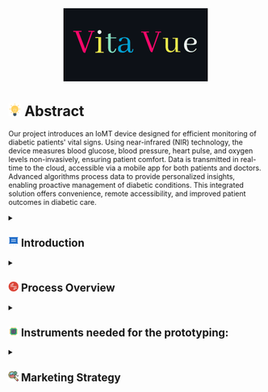 <div align="center">
  <a href="https://www.figma.com/proto/umNsEUXlFHd6nEUleCaU7M/PROTOTYPE?type=design&node-id=1-2&t=8XaREgShAPnE7xtc-0&scaling=scale-down&page-id=0%3A1&starting-point-node-id=1%3A2"><img src="https://github.com/AllanDza/Vita_Vue/blob/main/Vanilla-1s-286px.gif" alt="Animated GIF"></a>
</div>


<div>
  <h1><img src="https://github.com/AllanDza/Vita_Vue/blob/main/idea_427735.png" width='25' height = '25' > Abstract </h1>
  <p>Our project introduces an IoMT device designed for efficient monitoring of diabetic patients' vital signs. Using near-infrared (NIR) technology, the device measures blood glucose, blood pressure, heart pulse, and oxygen levels non-invasively, ensuring patient comfort. Data is transmitted in real-time to the cloud, accessible via a mobile app for both patients and doctors. Advanced algorithms process data to provide personalized insights, enabling proactive management of diabetic conditions. This integrated solution offers convenience, remote accessibility, and improved patient outcomes in diabetic care.</p>

<details>
  <summary><h2><img src="https://github.com/AllanDza/Vita_Vue/blob/main/presentation_10542075.png" width='20' height = '20'> Introduction</h2></summary>
 
Diabetes mellitus, a chronic metabolic disorder, poses a significant global health challenge, affecting millions of individuals worldwide. Effective management of diabetes relies heavily on continuous monitoring of key physiological parameters, including blood glucose levels, blood pressure, heart pulse, and oxygen saturation. Traditional monitoring methods often entail inconvenience, discomfort, and occasional inaccuracies, leading to suboptimal disease management and increased risks of complications.

In response to these challenges, we propose an innovative Integrated Internet of Medical Things (IoMT) solution designed to revolutionize diabetic care. Our system leverages advanced near-infrared (NIR) technology to enable non-invasive and real-time monitoring of vital signs, thereby enhancing patient comfort and compliance. The IoT device integrates seamlessly into patients' daily lives, offering continuous monitoring without the need for invasive procedures or disruptive interventions.

<div align="center">
  <img src="https://github.com/AllanDza/Vita_Vue/blob/main/fchem-10-994272-g001.jpg">
</div>

Key features of our IoT platform include its ability to transmit data wirelessly to a secure cloud-based infrastructure in real-time. This ensures that all vital sign readings are promptly uploaded and stored, enabling comprehensive data analysis and actionable insights. Through sophisticated data processing algorithms, our platform can identify trends, anomalies, and potential health risks, empowering both patients and healthcare providers with valuable information for proactive intervention and personalized treatment planning.

The centralized cloud-based platform serves as a hub for data aggregation, storage, and visualization, facilitating easy access for patients and clinicians alike. A user-friendly mobile application provides patients with personalized dashboards, allowing them to monitor their health status, track trends over time, and receive actionable recommendations. Healthcare professionals benefit from remote access to patient data, enabling timely interventions, remote consultations, and collaborative care approaches.

Furthermore, our IoT platform is designed to support interoperability and integration with existing electronic health record systems, ensuring seamless communication and data exchange across healthcare settings. This interoperability enhances care coordination, facilitates informed decision-making, and promotes continuity of care for patients with diabetes.

In conclusion, our Integrated IoT platform represents a paradigm shift in diabetic care, offering a comprehensive solution for non-invasive monitoring of vital signs. By combining advanced technology with user-centric design principles, we aim to empower patients, improve clinical outcomes, and ultimately enhance the quality of life for individuals living with diabetes. Through ongoing research, development, and collaboration with healthcare stakeholders, we strive to further refine and optimize our IoT solution to meet the evolving needs of patients and healthcare providers in the digital age.
</details>
<details>
  <summary> <h2><img src="https://github.com/AllanDza/Vita_Vue/blob/main/timeline_8777113.png" width='20' height = '20' > Process Overview</h2></summary>
<br>
  
   [![](https://mermaid.ink/img/pako:eNpdktFuwiAUhl_lhGt9gS7ZYq3TqnVGzZKNesHKmZK10AA1M9V3H8XapXLFD985-X84NckURxKQg2blEXbRUyrBrRHdWqbtHobDZwhpLIUVzCIkyEylsUBp9y0aemZMR5kVp4ZZxRvYojRKmzsz9kxE23IIc6U4TPMqUwb70OQBWms0jexTrx01Q-cT1lX-2GjaIW-_5wNKWOIJ885S5KFZ_c5ywWGDjAt5eLm2t5Pbbatee2raU7NGXT7QXCCmO82kKYSFiFkGVsE4VxXf99CVukDYnsS-1Zx67Fa01ipziZ2Ze9ncQws6RYm6eeBYGnE42i7KwgNLGglT5uwMQkKivkSOMCrLO7T0UFInSve-0XSZk_8kYe-ocbyiE-mDkAEpUBdMcDc1dYOlxB5dq5QEbsuZ_klJKq-OY5VV27PMSGB1hQNSldzZjwRzw1aQ4Ju5PxsQ5MIqndzG0E_jgJRMfip1Z65_GPHP0w?type=png)](https://mermaid.live/edit#pako:eNpdktFuwiAUhl_lhGt9gS7ZYq3TqnVGzZKNesHKmZK10AA1M9V3H8XapXLFD985-X84NckURxKQg2blEXbRUyrBrRHdWqbtHobDZwhpLIUVzCIkyEylsUBp9y0aemZMR5kVp4ZZxRvYojRKmzsz9kxE23IIc6U4TPMqUwb70OQBWms0jexTrx01Q-cT1lX-2GjaIW-_5wNKWOIJ885S5KFZ_c5ywWGDjAt5eLm2t5Pbbatee2raU7NGXT7QXCCmO82kKYSFiFkGVsE4VxXf99CVukDYnsS-1Zx67Fa01ipziZ2Ze9ncQws6RYm6eeBYGnE42i7KwgNLGglT5uwMQkKivkSOMCrLO7T0UFInSve-0XSZk_8kYe-ocbyiE-mDkAEpUBdMcDc1dYOlxB5dq5QEbsuZ_klJKq-OY5VV27PMSGB1hQNSldzZjwRzw1aQ4Ju5PxsQ5MIqndzG0E_jgJRMfip1Z65_GPHP0w)

</details>

<details>
  <summary><h2><img src="https://github.com/AllanDza/Vita_Vue/blob/main/cpu_10216314.png" width='20' height = '20' > Instruments needed for  the prototyping:</h2></summary>
  
1)	IR or NIR sensor (ANY ONE)<br>
<nbsp>•	IR blaster and sensor <br>
<nbsp>•	AS7263--6 near-IR channels: 610nm, 680nm, 730nm, 760nm, 810nm and 860nm, each with 20nm FWHM<br>
<nbsp>•	MAX30100 – built sensor<br>

2)	Amplifier (if the signal is too weak)<br>
<nbsp>a.	IC LM358N<br>

4)	Micro-Processor(ANY ONE)<br>
<nbsp>a.	Arduino uno<br>
<nbsp>b.	Raspberry pi<br>

5)	Wifi modules for cloud connectivity<br>
<nbsp>a.	ESP8266 Serial WIFI Transceiver Module for Arduino<br>

</details>

<details>
  <summary><h2><img src="https://github.com/AllanDza/Vita_Vue/blob/main/market-research_4930475.png" width='20' height = '20' > Marketing Strategy</h2></summary>
  <div align="center">
  <img src="https://github.com/AllanDza/Vita_Vue/blob/main/White%20and%20Blue%20Minimal%20Modern%20Business%20Model%20Canvas%20Brainstorm.png">
</div>
  
</details>
